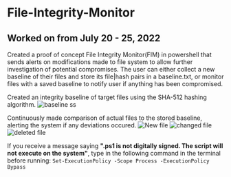 # File-Integrity-Monitor
## Worked on from July 20 - 25, 2022

Created a proof of concept File Integrity Monitor(FIM) in powershell that sends alerts on modifications made to file system to allow further investigation of potential compromises. The user can either collect a new baseline of their files and store its file|hash pairs in a baseline.txt, or monitor files with a saved baseline to notify user if anything has been compromised.

Created an integrity baseline of target files using the SHA-512 hashing algorithm. 
![baseline ss](https://user-images.githubusercontent.com/70961105/180883042-779182ef-365a-4457-876b-d25863472107.JPG)

Continuously made comparison of actual files to the stored baseline, alerting the system if any deviations occured.
![New file](https://user-images.githubusercontent.com/70961105/180883193-7387d58b-b6ec-4884-b6a8-21ba4e281cc1.JPG)
![changed file](https://user-images.githubusercontent.com/70961105/180883217-3228f207-399e-4c80-aded-c4b43ab1f567.JPG)
![deleted file](https://user-images.githubusercontent.com/70961105/180883235-3231b3c9-849c-4775-9c82-4d36dd56b0d0.JPG)

If you receive a message saying **".ps1 is not digitally signed. The script will not execute on the system"**, type in the following command in the terminal before running:
```Set-ExecutionPolicy -Scope Process -ExecutionPolicy Bypass```
